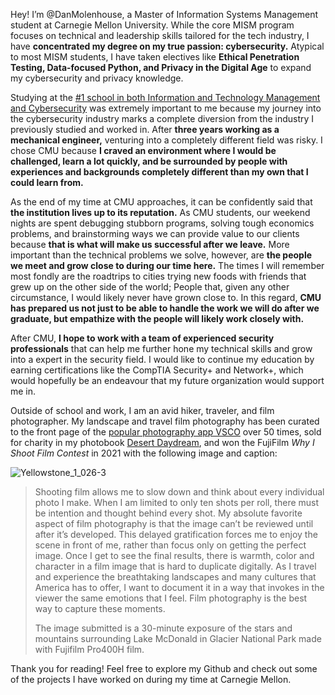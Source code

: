 Hey! I’m @DanMolenhouse, a Master of Information Systems Management student at Carnegie Mellon University. While the core MISM program focuses on technical and leadership skills tailored for the tech industry, I have **concentrated my degree on my true passion: cybersecurity.** Atypical to most MISM students, I have taken electives like **Ethical Penetration Testing, Data-focused Python, and Privacy in the Digital Age** to expand my cybersecurity and privacy knowledge.

Studying at the [#1 school in both Information and Technology Management and Cybersecurity](https://www.heinz.cmu.edu/about/rankings) was extremely important to me because my journey into the cybersecurity industry marks a complete diversion from the industry I previously studied and worked in. After **three years working as a mechanical engineer,** venturing into a completely different field was risky. I chose CMU because **I craved an environment where I would be challenged, learn a lot quickly, and be surrounded by people with experiences and backgrounds completely different than my own that I could learn from.**

As the end of my time at CMU approaches, it can be confidently said that **the institution lives up to its reputation.** As CMU students, our weekend nights are spent debugging stubborn programs, solving tough economics problems, and brainstorming ways we can provide value to our clients because **that is what will make us successful after we leave.** More important than the technical problems we solve, however, are **the people we meet and grow close to during our time here.** The times I will remember most fondly are the roadtrips to cities trying new foods with friends that grew up on the other side of the world; People that, given any other circumstance, I would likely never have grown close to. In this regard, **CMU has prepared us not just to be able to handle the work we will do after we graduate, but empathize with the people  will likely work closely with.**

After CMU, **I hope to work with a team of experienced security professionals** that can help me further hone my technical skills and grow into a expert in the security field. I would like to continue my education by earning certifications like the CompTIA Security+ and Network+, which would hopefully be an endeavour that my future organization would support me in.

Outside of school and work, I am an avid hiker, traveler, and film photographer. My landscape and travel film photography has been curated to the front page of the [popular photography app VSCO](https://vsco.co/danmolenhouse/gallery) over 50 times, sold for charity in my photobook [Desert Daydream](https://www.magcloud.com/browse/issue/1772854), and won the FujiFilm *Why I Shoot Film Contest* in 2021 with the following image and caption:

![Yellowstone_1_026-3](https://user-images.githubusercontent.com/114946651/199166270-925fd1a8-6ec8-4c33-8220-da537800f3ed.jpg)


>Shooting film allows me to slow down and think about every individual photo I make. When I am limited to only ten shots per roll, there must be intention and thought behind every shot.
>My absolute favorite aspect of film photography is that the image can’t be reviewed until after it’s developed. This delayed gratification forces me to enjoy the scene in front of me, rather than focus only on getting the perfect image. Once I get to see the final results, there is warmth, color and character in a film image that is hard to duplicate digitally. As I travel and experience the breathtaking landscapes and many cultures that America has to offer, I want to document it in a way that invokes in the viewer the same emotions that I feel. Film photography is the best way to capture these moments.
>
>The image submitted is a 30-minute exposure of the stars and mountains surrounding Lake McDonald in Glacier National Park made with Fujifilm Pro400H film.

Thank you for reading! Feel free to explore my Github and check out some of the projects I have worked on during my time at Carnegie Mellon.

<!---
DanMolenhouse/DanMolenhouse is a ✨ special ✨ repository because its `README.md` (this file) appears on your GitHub profile.
You can click the Preview link to take a look at your changes.
--->
